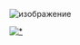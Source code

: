 ![изображение](https://github.com/rcm2005/Heart-Analyzer-ECG-Notredame/assets/68041167/79a29c9c-3a75-469c-9569-a3ca454a7dac)



[![*](https://github.com/rcm2005/Heart-Analyzer-ECG-Notredame/assets/68041167/7060f783-0c92-4962-8ff0-a0433c1b0b8a)](https://tinyurl.com/y98n2mcz)
